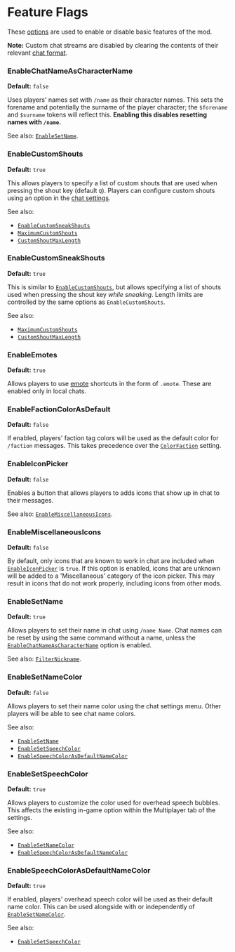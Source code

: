 # Feature Flags

These [options](./index.md) are used to enable or disable basic features of the mod.

**Note:** Custom chat streams are disabled by clearing the contents of their relevant [chat format](./chat-formats.md).

### EnableChatNameAsCharacterName
**Default:** `false`

Uses players' names set with `/name` as their character names.
This sets the forename and potentially the surname of the player character; the `$forename` and `$surname` tokens will reflect this.
**Enabling this disables resetting names with `/name`.**

See also: [`EnableSetName`](#enablesetname).

### EnableCustomShouts
**Default:** `true`

This allows players to specify a list of custom shouts that are used when pressing the shout key (default `Q`).
Players can configure custom shouts using an option in the [chat settings](../user-guide/chat-settings.md).

See also:
- [`EnableCustomSneakShouts`](#enablecustomsneakshouts)
- [`MaximumCustomShouts`](./limits.md#maximumcustomshouts)
- [`CustomShoutMaxLength`](./limits.md#customshoutmaxlength)

### EnableCustomSneakShouts
**Default:** `true`

This is similar to [`EnableCustomShouts`](#enablecustomshouts), but allows specifying a list of shouts used when pressing the shout key *while sneaking*.
Length limits are controlled by the same options as `EnableCustomShouts`.

See also:
- [`MaximumCustomShouts`](./limits.md#maximumcustomshouts)
- [`CustomShoutMaxLength`](./limits.md#customshoutmaxlength)

### EnableEmotes
**Default:** `true`

Allows players to use [emote](../user-guide/emotes.md) shortcuts in the form of `.emote`.
These are enabled only in local chats.

### EnableFactionColorAsDefault
**Default:** `false`

If enabled, players' faction tag colors will be used as the default color for `/faction` messages.
This takes precedence over the [`ColorFaction`](./colors.md#colorfaction) setting.

### EnableIconPicker
**Default:** `false`

Enables a button that allows players to adds icons that show up in chat to their messages.

See also: [`EnableMiscellaneousIcons`](#enablemiscellaneousicons).

### EnableMiscellaneousIcons
**Default:** `false`

By default, only icons that are known to work in chat are included when [`EnableIconPicker`](#enableiconpicker) is `true`.
If this option is enabled, icons that are unknown will be added to a 'Miscellaneous' category of the icon picker.
This may result in icons that do not work properly, including icons from other mods.

### EnableSetName
**Default:** `true`

Allows players to set their name in chat using `/name Name`.
Chat names can be reset by using the same command without a name, unless the [`EnableChatNameAsCharacterName`](#enablechatnameascharactername) option is enabled.

See also: [`FilterNickname`](./filters-predicates.md#filternickname).

### EnableSetNameColor
**Default:** `false`

Allows players to set their name color using the chat settings menu.
Other players will be able to see chat name colors.

See also:
- [`EnableSetName`](#enablesetname)
- [`EnableSetSpeechColor`](#enablesetspeechcolor)
- [`EnableSpeechColorAsDefaultNameColor`](#enablespeechcolorasdefaultnamecolor)

### EnableSetSpeechColor
**Default:** `true`

Allows players to customize the color used for overhead speech bubbles.
This affects the existing in-game option within the Multiplayer tab of the settings.

See also:
- [`EnableSetNameColor`](#enablesetnamecolor)
- [`EnableSpeechColorAsDefaultNameColor`](#enablespeechcolorasdefaultnamecolor)

### EnableSpeechColorAsDefaultNameColor
**Default:** `true`

If enabled, players' overhead speech color will be used as their default name color.
This can be used alongside with or independently of [`EnableSetNameColor`](#enablesetnamecolor).

See also:
- [`EnableSetSpeechColor`](#enablesetspeechcolor)
